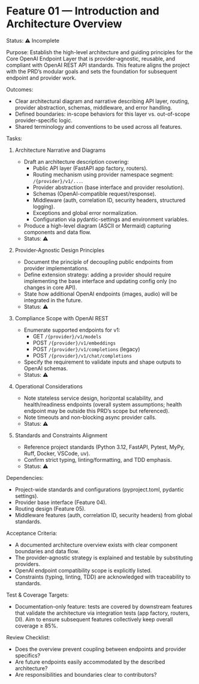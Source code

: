 # Feature 01 — Introduction and Architecture Overview

Status: ⚠️ Incomplete

Purpose:
Establish the high-level architecture and guiding principles for the Core OpenAI Endpoint Layer that is provider-agnostic, reusable, and compliant with OpenAI REST API standards. This feature aligns the project with the PRD’s modular goals and sets the foundation for subsequent endpoint and provider work.

Outcomes:
- Clear architectural diagram and narrative describing API layer, routing, provider abstraction, schemas, middleware, and error handling.
- Defined boundaries: in-scope behaviors for this layer vs. out-of-scope provider-specific logic.
- Shared terminology and conventions to be used across all features.

Tasks:
1. Architecture Narrative and Diagrams
   - Draft an architecture description covering:
     - Public API layer (FastAPI app factory, routers).
     - Routing mechanism using provider namespace segment: `/{provider}/v1/...`.
     - Provider abstraction (base interface and provider resolution).
     - Schemas (OpenAI-compatible request/response).
     - Middleware (auth, correlation ID, security headers, structured logging).
     - Exceptions and global error normalization.
     - Configuration via pydantic-settings and environment variables.
   - Produce a high-level diagram (ASCII or Mermaid) capturing components and data flow.
   - Status: ⚠️

2. Provider-Agnostic Design Principles
   - Document the principle of decoupling public endpoints from provider implementations.
   - Define extension strategy: adding a provider should require implementing the base interface and updating config only (no changes in core API).
   - State how additional OpenAI endpoints (images, audio) will be integrated in the future.
   - Status: ⚠️

3. Compliance Scope with OpenAI REST
   - Enumerate supported endpoints for v1:
     - GET `/{provider}/v1/models`
     - POST `/{provider}/v1/embeddings`
     - POST `/{provider}/v1/completions` (legacy)
     - POST `/{provider}/v1/chat/completions`
   - Specify the requirement to validate inputs and shape outputs to OpenAI schemas.
   - Status: ⚠️

4. Operational Considerations
   - Note stateless service design, horizontal scalability, and health/readiness endpoints (overall system assumptions; health endpoint may be outside this PRD’s scope but referenced).
   - Note timeouts and non-blocking async provider calls.
   - Status: ⚠️

5. Standards and Constraints Alignment
   - Reference project standards (Python 3.12, FastAPI, Pytest, MyPy, Ruff, Docker, VSCode, uv).
   - Confirm strict typing, linting/formatting, and TDD emphasis.
   - Status: ⚠️

Dependencies:
- Project-wide standards and configurations (pyproject.toml, pydantic settings).
- Provider base interface (Feature 04).
- Routing design (Feature 05).
- Middleware features (auth, correlation ID, security headers) from global standards.

Acceptance Criteria:
- A documented architecture overview exists with clear component boundaries and data flow.
- The provider-agnostic strategy is explained and testable by substituting providers.
- OpenAI endpoint compatibility scope is explicitly listed.
- Constraints (typing, linting, TDD) are acknowledged with traceability to standards.

Test & Coverage Targets:
- Documentation-only feature: tests are covered by downstream features that validate the architecture via integration tests (app factory, routers, DI). Aim to ensure subsequent features collectively keep overall coverage ≥ 85%.

Review Checklist:
- Does the overview prevent coupling between endpoints and provider specifics?
- Are future endpoints easily accommodated by the described architecture?
- Are responsibilities and boundaries clear to contributors?
